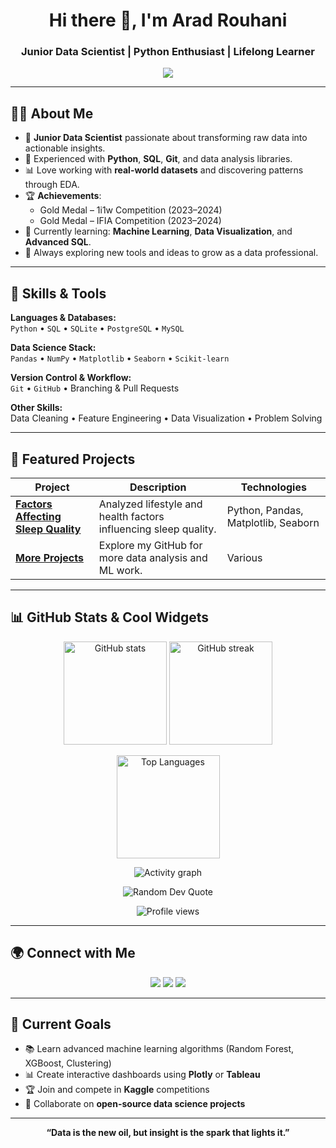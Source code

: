 <!-- Header -->
<h1 align="center">Hi there 👋, I'm Arad Rouhani</h1>
<h3 align="center">Junior Data Scientist | Python Enthusiast | Lifelong Learner</h3>

<!-- Typing animation -->
<p align="center">
  <img src="https://readme-typing-svg.herokuapp.com?size=22&duration=4000&color=00BFFF&center=true&vCenter=true&width=600&lines=Turning+Data+into+Insights;Passionate+About+Machine+Learning;Lifelong+Learner+%26+Problem+Solver">
</p>

---

## 🧑‍💻 About Me
- 🎯 **Junior Data Scientist** passionate about transforming raw data into actionable insights.
- 🐍 Experienced with **Python**, **SQL**, **Git**, and data analysis libraries.
- 📊 Love working with **real-world datasets** and discovering patterns through EDA.
- 🏆 **Achievements**:  
  - Gold Medal – 1i1w Competition (2023–2024)  
  - Gold Medal – IFIA Competition (2023–2024)
- 🌱 Currently learning: **Machine Learning**, **Data Visualization**, and **Advanced SQL**.
- 🚀 Always exploring new tools and ideas to grow as a data professional.

---

## 🔧 Skills & Tools
**Languages & Databases:**  
`Python` • `SQL` • `SQLite` • `PostgreSQL` • `MySQL`  

**Data Science Stack:**  
`Pandas` • `NumPy` • `Matplotlib` • `Seaborn` • `Scikit-learn`  

**Version Control & Workflow:**  
`Git` • `GitHub` • Branching & Pull Requests  

**Other Skills:**  
Data Cleaning • Feature Engineering • Data Visualization • Problem Solving

---

## 📂 Featured Projects

| Project | Description | Technologies |
|---------|-------------|--------------|
| [**Factors Affecting Sleep Quality**](https://github.com/AradRouhaniiiiii/factors-affecting-sleep-quality) | Analyzed lifestyle and health factors influencing sleep quality. | Python, Pandas, Matplotlib, Seaborn |
| [**More Projects**](https://github.com/AradRouhaniiiiii?tab=repositories) | Explore my GitHub for more data analysis and ML work. | Various |

---

## 📊 GitHub Stats & Cool Widgets
<p align="center">
  <!-- Stats card -->
  <img src="https://github-readme-stats.vercel.app/api?username=AradRouhaniiiiii&show_icons=true&theme=tokyonight&hide_border=true" alt="GitHub stats" height="165"/>
  <!-- Streak stats -->
  <img src="https://streak-stats.demolab.com?user=AradRouhaniiiiii&theme=tokyonight&hide_border=true" alt="GitHub streak" height="165"/>
</p>

<p align="center">
  <!-- Most Used Languages (centered & responsive) -->
  <img src="https://github-readme-stats.vercel.app/api/top-langs/?username=AradRouhaniiiiii&layout=compact&theme=tokyonight&hide_border=true&langs_count=8&card_width=450" alt="Top Languages" height="165"/>
</p>

<p align="center">
  <!-- Activity graph -->
  <img src="https://github-readme-activity-graph.vercel.app/graph?username=AradRouhaniiiiii&theme=react-dark&hide_border=true&area=true" alt="Activity graph"/>
</p>

<p align="center">
  <!-- Random dev quote -->
  <img src="https://quotes-github-readme.vercel.app/api?type=horizontal&theme=tokyonight" alt="Random Dev Quote"/>
</p>

<p align="center">
  <!-- Profile views counter -->
  <img src="https://komarev.com/ghpvc/?username=AradRouhaniiiiii&style=for-the-badge&color=blue" alt="Profile views"/>
</p>

---

## 🌍 Connect with Me
<p align="center">
<a href="https://instagram.com/AradRouhaniiiiii" target="_blank"><img src="https://img.shields.io/badge/Instagram-%23E4405F.svg?&style=for-the-badge&logo=instagram&logoColor=white"/></a>
<a href="https://t.me/aradrouhaniiiiii" target="_blank"><img src="https://img.shields.io/badge/Telegram-%230088CC.svg?&style=for-the-badge&logo=telegram&logoColor=white"/></a>
<a href="https://www.kaggle.com/aradrouhani" target="_blank"><img src="https://img.shields.io/badge/Kaggle-%2300BFFF.svg?&style=for-the-badge&logo=kaggle&logoColor=white"/></a>
</p>

---

## 🚀 Current Goals
- 📚 Learn advanced machine learning algorithms (Random Forest, XGBoost, Clustering)
- 📊 Create interactive dashboards using **Plotly** or **Tableau**
- 🏆 Join and compete in **Kaggle** competitions
- 🤝 Collaborate on **open-source data science projects**

---

<p align="center">
  <b>“Data is the new oil, but insight is the spark that lights it.”</b>
</p>
